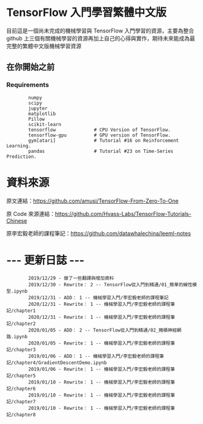 # TensorFlow 入門學習繁體中文版

目前這是一個尚未完成的機械學習與 TensorFlow 入門學習的資源，主要為整合 github 上三個有關機械學習的資源再加上自己的心得與實作，期待未來能成為最完整的繁體中文版機械學習資源

## 在你開始之前 

### Requirements
 
            numpy
            scipy
            jupyter
            matplotlib
            Pillow
            scikit-learn
            tensorflow              # CPU Version of TensorFlow.
            tensorflow-gpu	        # GPU version of TensorFlow.
            gym[atari]              # Tutorial #16 on Reinforcement Learning.
            pandas                  # Tutorial #23 on Time-Series Prediction.
                      
# 資料來源

原文連結：https://github.com/amusi/TensorFlow-From-Zero-To-One  

原 Code 來源連結：https://github.com/Hvass-Labs/TensorFlow-Tutorials-Chinese

原李宏毅老師的課程筆記：https://github.com/datawhalechina/leeml-notes            

# --- 更新日誌 ---
            2019/12/29 - 做了一些翻譯與增加資料
            2019/12/30 - Rewrite： 2 -- TensorFlow從入門到精通/01_簡單的線性模型.ipynb
            2019/12/31 - ADD： 1 -- 機械學習入門/李宏毅老師的課程筆記
            2020/12/31 - Rewrite： 1 -- 機械學習入門/李宏毅老師的課程筆記/chapter1
            2020/12/31 - Rewrite： 1 -- 機械學習入門/李宏毅老師的課程筆記/chapter2
            2020/01/05 - ADD： 2 -- TensorFlow從入門到精通/02_捲積神經網路.ipynb
            2020/01/05 - Rewrite： 1 -- 機械學習入門/李宏毅老師的課程筆記/chapter3
            2019/01/06 - ADD： 1 -- 機械學習入門/李宏毅老師的課程筆記/chapter4/GradientDescentDemo.ipynb
            2019/01/06 - Rewrite： 1 -- 機械學習入門/李宏毅老師的課程筆記/chapter5
            2019/01/10 - Rewrite： 1 -- 機械學習入門/李宏毅老師的課程筆記/chapter6
            2019/01/10 - Rewrite： 1 -- 機械學習入門/李宏毅老師的課程筆記/chapter7
            2019/01/10 - Rewrite： 1 -- 機械學習入門/李宏毅老師的課程筆記/chapter8
